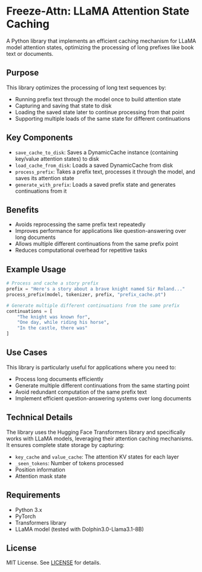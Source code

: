 # Freeze-Attn: LLaMA Attention State Caching

A Python library that implements an efficient caching mechanism for LLaMA model attention states, optimizing the processing of long prefixes like book text or documents.

## Purpose

This library optimizes the processing of long text sequences by:

- Running prefix text through the model once to build attention state
- Capturing and saving that state to disk
- Loading the saved state later to continue processing from that point
- Supporting multiple loads of the same state for different continuations

## Key Components

- `save_cache_to_disk`: Saves a DynamicCache instance (containing key/value attention states) to disk
- `load_cache_from_disk`: Loads a saved DynamicCache from disk
- `process_prefix`: Takes a prefix text, processes it through the model, and saves its attention state
- `generate_with_prefix`: Loads a saved prefix state and generates continuations from it

## Benefits

- Avoids reprocessing the same prefix text repeatedly
- Improves performance for applications like question-answering over long documents
- Allows multiple different continuations from the same prefix point
- Reduces computational overhead for repetitive tasks

## Example Usage

```python
# Process and cache a story prefix
prefix = "Here's a story about a brave knight named Sir Roland..."
process_prefix(model, tokenizer, prefix, "prefix_cache.pt")

# Generate multiple different continuations from the same prefix
continuations = [
    "The knight was known for",
    "One day, while riding his horse",
    "In the castle, there was"
]
```

## Use Cases

This library is particularly useful for applications where you need to:

- Process long documents efficiently
- Generate multiple different continuations from the same starting point
- Avoid redundant computation of the same prefix text
- Implement efficient question-answering systems over long documents

## Technical Details

The library uses the Hugging Face Transformers library and specifically works with LLaMA models, leveraging their attention caching mechanisms. It ensures complete state storage by capturing:

- `key_cache` and `value_cache`: The attention KV states for each layer
- `_seen_tokens`: Number of tokens processed
- Position information
- Attention mask state

## Requirements

- Python 3.x
- PyTorch
- Transformers library
- LLaMA model (tested with Dolphin3.0-Llama3.1-8B)

## License

MIT License. See [LICENSE](LICENSE) for details.
